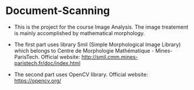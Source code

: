 # Document-Scanning

* This is the project for the course Image Analysis. The image treatement is mainly accomplished by mathematical morphology.

* The first part uses library Smil (Simple Morphological Image Library) which belongs to Centre de Morphologie Mathématique - Mines-ParisTech. 
Official website: http://smil.cmm.mines-paristech.fr/doc/index.html

* The second part uses OpenCV library.
Official website: https://opencv.org/

